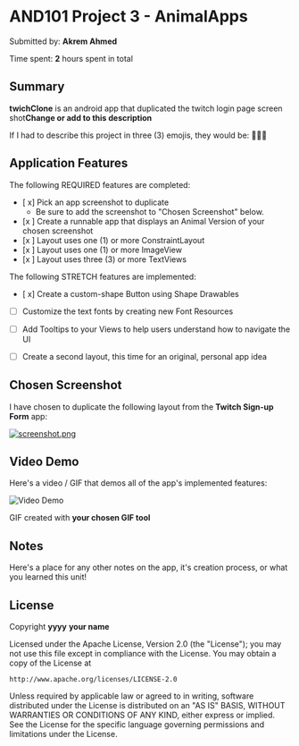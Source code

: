 # AND101 Project 3 - AnimalApps

Submitted by: **Akrem Ahmed**

Time spent: **2** hours spent in total

## Summary

**twichClone** is an android app that duplicated the twitch login page screen shot**Change or add to this description**

If I had to describe this project in three (3) emojis, they would be: **🧐🔥😍**

## Application Features

<!-- (This is a comment) Please be sure to change the [ ] to [x] for any features you completed.  If a feature is not checked [x], you might miss the points for that item! -->

The following REQUIRED features are completed:

- [ x] Pick an app screenshot to duplicate
  - Be sure to add the screenshot to "Chosen Screenshot" below.
- [x ] Create a runnable app that displays an Animal Version of your chosen screenshot
- [x ] Layout uses one (1) or more ConstraintLayout
- [x ] Layout uses one (1) or more ImageView
- [x ] Layout uses three (3) or more TextViews

The following STRETCH features are implemented:

- [ x] Create a custom-shape Button using Shape Drawables
- [ ] Customize the text fonts by creating new Font Resources
- [ ] Add Tooltips to your Views to help users understand how to navigate the UI
- [ ] Create a second layout, this time for an original, personal app idea



## Chosen Screenshot

I have chosen to duplicate the following layout from the **Twitch Sign-up Form** app:

<a target="_blank" href="https://imageupload.io/oaFxLotL10vUFfL"><img  src="https://imageupload.io/ib/QmsiDJT4KRWV3DG_1696305291.png" alt="screenshot.png"/></a>
## Video Demo

Here's a video / GIF that demos all of the app's implemented features:

<img src='https://media.giphy.com/media/v1.Y2lkPTc5MGI3NjExaHFjb2NkZTVxNmxveGZ6cmdoeXd0bWt0Ymh6aThwZzI0OG92MHVxNyZlcD12MV9pbnRlcm5hbF9naWZfYnlfaWQmY3Q9Zw/KWuqw9HswiJWCvftuF/giphy.gif' title='Video Demo' width='' alt='Video Demo' />

GIF created with **your chosen GIF tool**

<!-- Recommended tools:
- [Kap](https://getkap.co/) for macOS
- [ScreenToGif](https://www.screentogif.com/) for Windows
- [peek](https://github.com/phw/peek) for Linux. -->


## Notes

Here's a place for any other notes on the app, it's creation process, or what you learned this unit!

## License

Copyright **yyyy** **your name**

Licensed under the Apache License, Version 2.0 (the "License");
you may not use this file except in compliance with the License.
You may obtain a copy of the License at

    http://www.apache.org/licenses/LICENSE-2.0

Unless required by applicable law or agreed to in writing, software
distributed under the License is distributed on an "AS IS" BASIS,
WITHOUT WARRANTIES OR CONDITIONS OF ANY KIND, either express or implied.
See the License for the specific language governing permissions and
limitations under the License.
